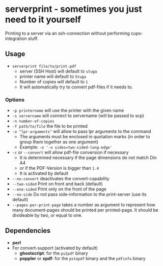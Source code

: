 # serverprint - sometimes you just need to it yourself

Printing to a server via an ssh-connection without performing
cups-integration stuff.

## Usage

- `serverprint file/to/print.pdf`
  - server (SSH Host) will default to `stuga`
  - printer name will default to `Stuga`
  - Number of copies will default to `1`
  - It will automatically try to convert pdf-files if it needs
    to.

### Options

- `-p printername` will use the printer with the given name
- `-s servername` will connect to servername (will be passed to scp)
- `-n number-of-copies`
- `-f path/to/file` the file to be printed
- `-o "lpr-arguments"` will allow to pass lpr arguments to the command
  - The arguments must be enclosed in quotation marks (in order to group them together as one argument)
  - Example: `-o '-o sides=two-sided-long-edge'`
- `-c` or `--convert` will allow pdf-file conversion if necessary
  - It is determined necessary if the page dimensions do not match Din A4
  - or if the PDF-Version is bigger than `1.4`
  - It is activated by default
- `--no-convert` deactivates the convert-capability
- `--two-sided` Print on front and back (default)
- `--one-sided` Print only on the front of the page
- `--no-side` Do not pass side-information to the print-server
  (use its default)
- `--pages-per-print-page` takes a number as argument to
  represent how many document-pages should be printed per
  printed-page. It should be divideable by two, or equal to one.

## Dependencies

  - **perl**
  - For convert-support (activated by default)
    - **ghostscript**: for the `ps2pdf` binary
    - **poppler** or **xpdf**: for the `pstopdf` binary and the `pdfinfo` binary

[1]: https://rightsrestricted.com

